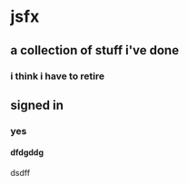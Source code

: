 # jsfx

## a collection of stuff i've done
### i think i have to retire
## signed in
### yes
####  dfdgddg
dsdff
